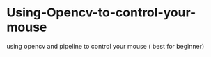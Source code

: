 # Using-Opencv-to-control-your-mouse
using opencv and pipeline to control your mouse  ( best for beginner)
